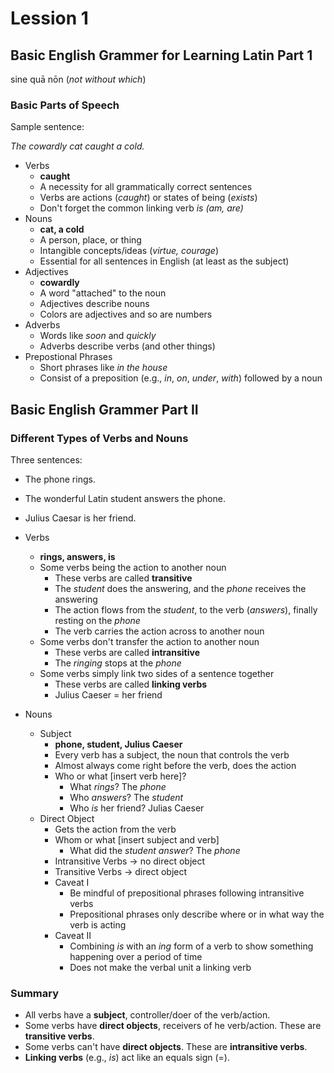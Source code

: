 # Lession 1

## Basic English Grammer for Learning Latin Part 1

sine quā nōn (_not without which_)

### Basic Parts of Speech

Sample sentence:

_The cowardly cat caught a cold._

- Verbs
  - **caught**
  - A necessity for all grammatically correct sentences
  - Verbs are actions (_caught_) or states of being (_exists_)
  - Don't forget the common linking verb _is (am, are)_
- Nouns
  - **cat, a cold**
  - A person, place, or thing
  - Intangible concepts/ideas (_virtue, courage_)
  - Essential for all sentences in English (at least as the subject)
- Adjectives
  - **cowardly**
  - A word "attached" to the noun
  - Adjectives describe nouns
  - Colors are adjectives and so are numbers
- Adverbs
  - Words like _soon_ and _quickly_
  - Adverbs describe verbs (and other things)
- Prepostional Phrases
  - Short phrases like _in the house_
  - Consist of a preposition (e.g., _in_, _on_, _under_, _with_) followed by a noun

## Basic English Grammer Part II

### Different Types of Verbs and Nouns

Three sentences:

- The phone rings.
- The wonderful Latin student answers the phone.
- Julius Caesar is her friend.

- Verbs
  - **rings, answers, is**
  - Some verbs being the action to another noun
    - These verbs are called **transitive**
    - The _student_ does the answering, and the _phone_ receives the answering
    - The action flows from the _student_, to the verb (_answers_), finally resting on the _phone_
    - The verb carries the action across to another noun
  - Some verbs don't transfer the action to another noun
    - These verbs are called **intransitive**
    - The _ringing_ stops at the _phone_
  - Some verbs simply link two sides of a sentence together
    - These verbs are called **linking verbs**
    - Julius Caeser = her friend
- Nouns
  - Subject
    - **phone, student, Julius Caeser**
    - Every verb has a subject, the noun that controls the verb
    - Almost always come right before the verb, does the action
    - Who or what [insert verb here]?
      - What _rings_? The _phone_
      - Who _answers_? The _student_
      - Who _is_ her friend?  Julias Caeser
  - Direct Object
    - Gets the action from the verb
    - Whom or what [insert subject and verb]
      - What did the _student_ _answer_?  The _phone_
    - Intransitive Verbs -> no direct object
    - Transitive Verbs -> direct object
    - Caveat I
      - Be mindful of prepositional phrases following intransitive verbs
      - Prepositional phrases only describe where or in what way the verb is acting
    - Caveat II
      - Combining _is_ with an _ing_ form of a  verb to show something happening over a period of time
      - Does not make the verbal unit a linking verb

### Summary

- All verbs have a **subject**, controller/doer of the verb/action.
- Some verbs have **direct objects**, receivers of he verb/action.  These are **transitive verbs**.
- Some verbs can't have **direct objects**.  These are **intransitive verbs**.
- **Linking verbs** (e.g., _is_) act like an equals sign (=).